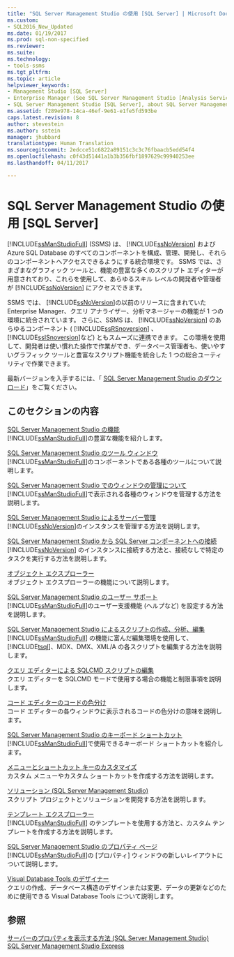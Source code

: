 ```yaml
---
title: "SQL Server Management Studio の使用 [SQL Server] | Microsoft Docs"
ms.custom:
- SQL2016_New_Updated
ms.date: 01/19/2017
ms.prod: sql-non-specified
ms.reviewer: 
ms.suite: 
ms.technology:
- tools-ssms
ms.tgt_pltfrm: 
ms.topic: article
helpviewer_keywords:
- Management Studio [SQL Server]
- Enterprise Manager (See SQL Server Management Studio [Analysis Services])
- SQL Server Management Studio [SQL Server], about SQL Server Management Studio
ms.assetid: f289e978-14ca-46ef-9e61-e1fe5fd593be
caps.latest.revision: 8
author: stevestein
ms.author: sstein
manager: jhubbard
translationtype: Human Translation
ms.sourcegitcommit: 2edcce51c6822a89151c3c3c76fbaacb5edd54f4
ms.openlocfilehash: c0f43d51441a1b3b356fbf1897629c99940253ee
ms.lasthandoff: 04/11/2017

---
```

# <a name="use-sql-server-management-studio"></a>SQL Server Management Studio の使用 [SQL Server]
[!INCLUDE[ssManStudioFull](../includes/ssmanstudiofull_md.md)] (SSMS) は、 [!INCLUDE[ssNoVersion](../includes/ssnoversion_md.md)] および Azure SQL Database のすべてのコンポーネントを構成、管理、開発し、それらのコンポーネントへアクセスできるようにする統合環境です。 SSMS では、さまざまなグラフィック ツールと、機能の豊富な多くのスクリプト エディターが用意されており、これらを使用して、あらゆるスキル レベルの開発者や管理者が [!INCLUDE[ssNoVersion](../includes/ssnoversion_md.md)] にアクセスできます。  
  
SSMS では、 [!INCLUDE[ssNoVersion](../includes/ssnoversion_md.md)]の以前のリリースに含まれていた Enterprise Manager、クエリ アナライザー、分析マネージャーの機能が 1 つの環境に統合されています。 さらに、SSMS は、 [!INCLUDE[ssNoVersion](../includes/ssnoversion_md.md)] のあらゆるコンポーネント ( [!INCLUDE[ssRSnoversion](../includes/ssrsnoversion_md.md)] 、 [!INCLUDE[ssISnoversion](../includes/ssisnoversion_md.md)]など) ともスムーズに連携できます。 この環境を使用して、開発者は使い慣れた操作で作業ができ、データベース管理者も、使いやすいグラフィック ツールと豊富なスクリプト機能を統合した 1 つの総合ユーティリティで作業できます。  
  
最新バージョンを入手するには、「 [SQL Server Management Studio のダウンロード](https://msdn.microsoft.com/library/mt238290.aspx)」をご覧ください。  
  
## <a name="in-this-section"></a>このセクションの内容  
[SQL Server Management Studio の機能](../ssms/features-in-sql-server-management-studio.md)  
[!INCLUDE[ssManStudioFull](../includes/ssmanstudiofull_md.md)]の豊富な機能を紹介します。  
  
[SQL Server Management Studio のツール ウィンドウ](../ssms/tool-windows-in-sql-server-management-studio.md)  
[!INCLUDE[ssManStudioFull](../includes/ssmanstudiofull_md.md)]のコンポーネントである各種のツールについて説明します。  
  
[SQL Server Management Studio でのウィンドウの管理について](../ssms/understand-sql-server-management-studio-windows-management.md)  
[!INCLUDE[ssManStudioFull](../includes/ssmanstudiofull_md.md)]で表示される各種のウィンドウを管理する方法を説明します。  
  
[SQL Server Management Studio によるサーバー管理](../ssms/administer-servers-with-sql-server-management-studio.md)  
[!INCLUDE[ssNoVersion](../includes/ssnoversion_md.md)]のインスタンスを管理する方法を説明します。  
  
[SQL Server Management Studio から SQL Server コンポーネントへの接続](../ssms/f1-help/connect-to-any-sql-server-component-from-sql-server-management-studio.md)  
[!INCLUDE[ssNoVersion](../includes/ssnoversion_md.md)] のインスタンスに接続する方法と、接続なしで特定のタスクを実行する方法を説明します。  
  
[オブジェクト エクスプローラー](../ssms/object/object-explorer.md)  
オブジェクト エクスプローラーの機能について説明します。  
  
[SQL Server Management Studio のユーザー サポート](../ssms/user-assistance-in-sql-server-management-studio.md)  
[!INCLUDE[ssManStudioFull](../includes/ssmanstudiofull_md.md)]のユーザー支援機能 (ヘルプなど) を設定する方法を説明します。  
  
[SQL Server Management Studio によるスクリプトの作成、分析、編集](http://msdn.microsoft.com/en-us/062051e4-4b77-4969-98ae-d2547c24ce3e)  
[!INCLUDE[ssManStudioFull](../includes/ssmanstudiofull_md.md)] の機能に富んだ編集環境を使用して、 [!INCLUDE[tsql](../includes/tsql_md.md)]、MDX、DMX、XML/A の各スクリプトを編集する方法を説明します。  
  
[クエリ エディターによる SQLCMD スクリプトの編集](http://msdn.microsoft.com/en-us/f77b866d-c330-47c9-9e74-0b8d8dff4b31)  
クエリ エディターを SQLCMD モードで使用する場合の機能と制限事項を説明します。  
  
[コード エディターのコードの色分け](http://msdn.microsoft.com/en-us/802882dc-c997-4e3f-8a01-994bb43169ae)  
コード エディターの各ウィンドウに表示されるコードの色分けの意味を説明します。  
  
[SQL Server Management Studio のキーボード ショートカット](http://msdn.microsoft.com/en-us/98baaac4-0727-4ce4-8bfe-c63793ae69b8)  
[!INCLUDE[ssManStudioFull](../includes/ssmanstudiofull_md.md)]で使用できるキーボード ショートカットを紹介します。  
  
[メニューとショートカット キーのカスタマイズ](../ssms/customize-menus-and-shortcut-keys.md)  
カスタム メニューやカスタム ショートカットを作成する方法を説明します。  
  
[ソリューション (SQL Server Management Studio)](../ssms/solution/solutions-sql-server-management-studio.md)  
スクリプト プロジェクトとソリューションを開発する方法を説明します。  
  
[テンプレート エクスプローラー](../ssms/template/template-explorer.md)  
[!INCLUDE[ssManStudioFull](../includes/ssmanstudiofull_md.md)] のテンプレートを使用する方法と、カスタム テンプレートを作成する方法を説明します。  
  
[SQL Server Management Studio のプロパティ ページ](../ssms/property-pages-in-sql-server-management-studio.md)  
[!INCLUDE[ssManStudioFull](../includes/ssmanstudiofull_md.md)]の [プロパティ] ウィンドウの新しいレイアウトについて説明します。  
  
[Visual Database Tools のデザイナー](../ssms/visual-db-tools/visual-database-tool-designers.md)  
クエリの作成、データベース構造のデザインまたは変更、データの更新などのために使用できる Visual Database Tools について説明します。  
  
## <a name="see-also"></a>参照  
[サーバーのプロパティを表示する方法 (SQL Server Management Studio)](http://msdn.microsoft.com/en-us/55f3ac04-5626-4ad2-96bd-a1f1b079659d)  
[SQL Server Management Studio Express](http://msdn.microsoft.com/en-us/1a7fb3e5-51c9-437f-a8b7-10f777c4d3b7)  
  

